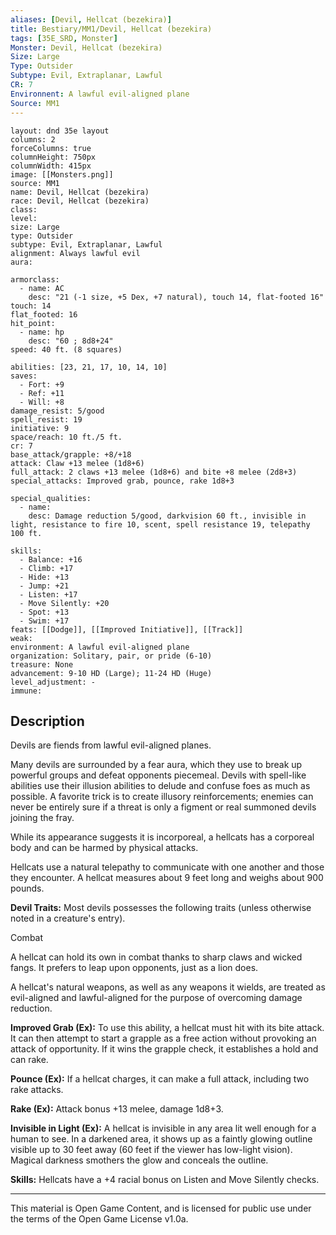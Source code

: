 ```yaml
---
aliases: [Devil, Hellcat (bezekira)]
title: Bestiary/MM1/Devil, Hellcat (bezekira)
tags: [35E_SRD, Monster]
Monster: Devil, Hellcat (bezekira)
Size: Large
Type: Outsider
Subtype: Evil, Extraplanar, Lawful
CR: 7
Environnent: A lawful evil-aligned plane
Source: MM1
---
```


```statblock
layout: dnd 35e layout
columns: 2
forceColumns: true
columnHeight: 750px
columnWidth: 415px
image: [[Monsters.png]]
source: MM1
name: Devil, Hellcat (bezekira)
race: Devil, Hellcat (bezekira)
class: 
level: 
size: Large
type: Outsider
subtype: Evil, Extraplanar, Lawful
alignment: Always lawful evil
aura: 

armorclass:
  - name: AC
    desc: "21 (-1 size, +5 Dex, +7 natural), touch 14, flat-footed 16"
touch: 14
flat_footed: 16
hit_point:
  - name: hp
    desc: "60 ; 8d8+24"
speed: 40 ft. (8 squares)

abilities: [23, 21, 17, 10, 14, 10]
saves:
  - Fort: +9
  - Ref: +11
  - Will: +8
damage_resist: 5/good
spell_resist: 19
initiative: 9
space/reach: 10 ft./5 ft.
cr: 7
base_attack/grapple: +8/+18
attack: Claw +13 melee (1d8+6)
full_attack: 2 claws +13 melee (1d8+6) and bite +8 melee (2d8+3)
special_attacks: Improved grab, pounce, rake 1d8+3

special_qualities:
  - name: 
    desc: Damage reduction 5/good, darkvision 60 ft., invisible in light, resistance to fire 10, scent, spell resistance 19, telepathy 100 ft.

skills:
  - Balance: +16
  - Climb: +17
  - Hide: +13
  - Jump: +21
  - Listen: +17
  - Move Silently: +20
  - Spot: +13
  - Swim: +17
feats: [[Dodge]], [[Improved Initiative]], [[Track]]
weak: 
environment: A lawful evil-aligned plane
organization: Solitary, pair, or pride (6-10)
treasure: None
advancement: 9-10 HD (Large); 11-24 HD (Huge)
level_adjustment: -
immune: 
```

## Description

<p>Devils are fiends from lawful evil-aligned planes.</p>
<p>Many devils are surrounded by a fear aura, which they use to break up powerful groups and defeat opponents piecemeal. Devils with spell-like abilities use their illusion abilities to delude and confuse foes as much as possible. A favorite trick is to create illusory reinforcements; enemies can never be entirely sure if a threat is only a figment or real summoned devils joining the fray.</p>
<p>While its appearance suggests it is incorporeal, a hellcats has a corporeal body and can be harmed by physical attacks.</p>
<p>Hellcats use a natural telepathy to communicate with one another and those they encounter. A hellcat measures about 9 feet long and weighs about 900 pounds.</p>
<p>
            <b>Devil Traits:</b> Most devils possesses the following traits (unless otherwise noted in a creature's entry).</p>
<p>Combat</p>
<p>A hellcat can hold its own in combat thanks to sharp claws and wicked fangs. It prefers to leap upon opponents, just as a lion does.</p>
<p>A hellcat's natural weapons, as well as any weapons it wields, are treated as evil-aligned and lawful-aligned for the purpose of overcoming damage reduction.</p>
<p>
            <b>Improved Grab (Ex):</b> To use this ability, a hellcat must hit with its bite attack. It can then attempt to start a grapple as a free action without provoking an attack of opportunity. If it wins the grapple check, it establishes a hold and can rake.</p>
<p>
            <b>Pounce (Ex):</b> If a hellcat charges, it can make a full attack, including two rake attacks.</p>
<p>
            <b>Rake (Ex):</b> Attack bonus +13 melee, damage 1d8+3.</p>
<p>
            <b>Invisible in Light (Ex):</b> A hellcat is invisible in any area lit well enough for a human to see. In a darkened area, it shows up as a faintly glowing outline visible up to 30 feet away (60 feet if the viewer has low-light vision). Magical darkness smothers the glow and conceals the outline.</p>
<p>
            <b>Skills:</b> Hellcats have a +4 racial bonus on Listen and Move Silently checks.</p>

---

This material is Open Game Content, and is licensed for public use under
the terms of the Open Game License v1.0a.
